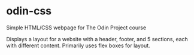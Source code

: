 # odin-css
Simple HTML/CSS webpage for The Odin Project course

Displays a layout for a website with a header, footer, and 5 sections, each with different content. Primarily uses flex boxes for layout.
